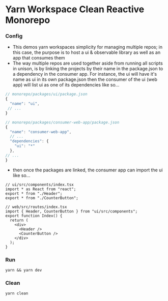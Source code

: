 # Yarn Workspace Clean Reactive Monorepo

### Config

- This demos yarn workspaces simplicity for managing multiple repos; in this case, the purpose is to host a ui & observable library as well as an app that consumes them
- The way multiple repos are used together aside from running all scripts in unison, is by linking the projects by their name in the package.json to a dependency in the consumer app. For instance, the ui will have it's name as ui in its own package.json then the consumer of the ui (web app) will list ui as one of its dependencies like so...

```js
// monorepo/packages/ui/package.json
{
  "name": "ui",
 // ...
}

// monorepo/packages/consumer-web-app/package.json
{
  "name": "consumer-web-app",
  // ...
  "dependencies": {
    "ui": "*"
  },
// ...
}
```

- then once the packages are linked, the consumer app can import the ui like so...

```tsx
// ui/src/components/index.tsx
import * as React from "react";
export * from "./Header";
export * from "./CounterButton";

// web/src/routes/index.tsx
import { Header, CounterButton } from "ui/src/components";
export function Index() {
  return (
    <div>
      <Header />
      <CounterButton />
    </div>
  );
}
```

### Run

```shell
yarn && yarn dev
```

### Clean

```shell
yarn clean
```

